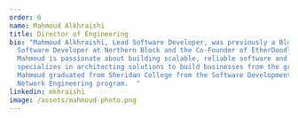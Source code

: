 ```yaml
---
order: 6
name: Mahmoud Alkhraishi
title: Director of Engineering
bio: "Mahmoud Alkhraishi, Lead Software Developer, was previously a Blockchain
  Software Developer at Northern Block and the Co-Founder of EtherDoodle.
  Mahmoud is passionate about building scalable, reliable software and
  specializes in architecting solutions to build businesses from the ground up.
  Mahmoud graduated from Sheridan College from the Software Development and
  Network Engineering program.  "
linkedin: mkhraishi
image: /assets/mahmoud-photo.png
---
```

